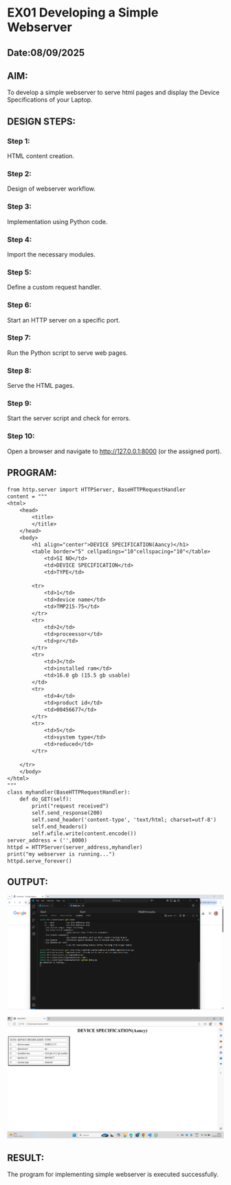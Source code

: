 # EX01 Developing a Simple Webserver
## Date:08/09/2025

## AIM:
To develop a simple webserver to serve html pages and display the Device Specifications of your Laptop.

## DESIGN STEPS:
### Step 1: 
HTML content creation.

### Step 2:
Design of webserver workflow.

### Step 3:
Implementation using Python code.

### Step 4:
Import the necessary modules.

### Step 5:
Define a custom request handler.

### Step 6:
Start an HTTP server on a specific port.

### Step 7:
Run the Python script to serve web pages.

### Step 8:
Serve the HTML pages.

### Step 9:
Start the server script and check for errors.

### Step 10:
Open a browser and navigate to http://127.0.0.1:8000 (or the assigned port).

## PROGRAM:
```
from http.server import HTTPServer, BaseHTTPRequestHandler
content = """
<html>
    <head>
        <title>
        </title>
    </head>
    <body>
        <h1 align="center">DEVICE SPECIFICATION(Aancy)</h1>
        <table border="5" cellpadings="10"cellspacing="10"</table>
            <td>SI NO</td>
            <td>DEVICE SPECIFICATION</td>
            <td>TYPE</td>

        <tr>
            <td>1</td>
            <td>device name</td>
            <td>TMP215-75</td>
        </tr>
        <tr>
            <td>2</td>
            <td>proceessor</td>
            <td>pr</td>
        </tr>
        <tr>
            <td>3</td>
            <td>installed ram</td>
            <td>16.0 gb (15.5 gb usable)
        </td>
        <tr>
            <td>4</td>
            <td>product id</td>
            <td>00456677</td>
        </tr>
        <tr>
            <td>5</td>
            <td>system type</td>
            <td>reduced</td>
        </tr>

    </tr>
    </body>
</html>
"""
class myhandler(BaseHTTPRequestHandler):
    def do_GET(self):
        print("request received")
        self.send_response(200)
        self.send_header('content-type', 'text/html; charset=utf-8')
        self.end_headers()
        self.wfile.write(content.encode())
server_address = ('',8000)
httpd = HTTPServer(server_address,myhandler)
print("my webserver is running...")
httpd.serve_forever()
```

## OUTPUT:
![alt text](<Screenshot 2025-09-16 190341.png>)

![alt text](<Screenshot 2025-09-16 181159.png>)
## RESULT:
The program for implementing simple webserver is executed successfully.

